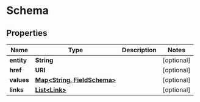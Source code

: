 

# Schema


## Properties

| Name | Type | Description | Notes |
|------------ | ------------- | ------------- | -------------|
|**entity** | **String** |  |  [optional] |
|**href** | **URI** |  |  [optional] |
|**values** | [**Map&lt;String, FieldSchema&gt;**](FieldSchema.md) |  |  [optional] |
|**links** | [**List&lt;Link&gt;**](Link.md) |  |  [optional] |



